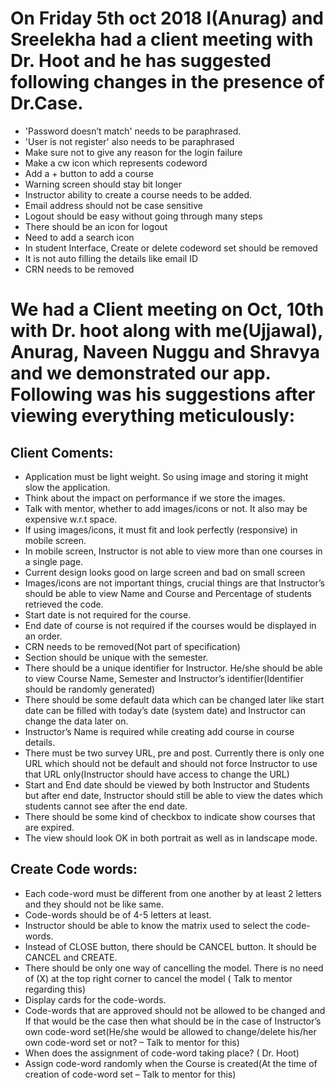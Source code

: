 # On Friday 5th oct 2018 I(Anurag) and Sreelekha had a client meeting with Dr. Hoot and he has suggested following changes in the presence of Dr.Case.
- 'Password doesn’t match' needs to be paraphrased.
- 'User is not register' also needs to be paraphrased
- Make sure not to give any reason for the login failure
- Make a cw icon which represents codeword
- Add a + button to add a course
- Warning screen should stay bit longer
- Instructor ability to create a course needs to be added.
- Email address should not be case sensitive
- Logout should be easy without going through many steps
- There should be an icon for logout
- Need to add a search icon
- In student Interface, Create or delete codeword set should be removed
- It is not auto filling the details like email ID
- CRN needs to be removed

# We had a Client meeting on Oct, 10th with Dr. hoot along with me(Ujjawal), Anurag, Naveen Nuggu and Shravya and we demonstrated our app. Following was his suggestions after viewing everything meticulously:

## Client Coments:
-	Application must be light weight. So using image and storing it might slow the application.
-	Think about the impact on performance if we store the images.
-	Talk with mentor, whether to add images/icons or not. It also may be expensive w.r.t space.
-	If using images/icons, it must fit and look perfectly (responsive) in mobile screen.
-	In mobile screen, Instructor is not able to view more than one courses in a single page.
-	Current design looks good on large screen and bad on small screen
-	Images/icons are not important things, crucial things are that Instructor’s should be able to view Name and Course and Percentage of students retrieved the code.
-	Start date is not required for the course.
-	End date of course is not required if the courses would be displayed in an order.
-	CRN needs to be removed(Not part of specification)
-	Section should be unique with the semester.
-	There should be a unique identifier for Instructor. He/she should be able to view Course Name, Semester and Instructor’s identifier(Identifier should be randomly generated)
-	There should be some default data which can be changed later like start date can be filled with today’s date (system date) and Instructor can change the data later on.
-	Instructor’s Name is required while creating add course in course details.
-	There must be two survey URL, pre and post. Currently there is only one URL which should not be default and should not force Instructor to use that URL only(Instructor should have access to change the URL)
-	Start and End date should be viewed by both Instructor and Students but after end date, Instructor should still be able to view the dates which students cannot see after the end date.
-	There should be some kind of checkbox to indicate show courses that are expired.
-	The view should look OK in both portrait as well as in landscape mode.

## Create Code words:
-	Each code-word must be different from one another by at least 2 letters and they should not be like same.
-	Code-words should be of 4-5 letters at least.
-	Instructor should be able to know the matrix used to select the code-words.
-	Instead of CLOSE button, there should be CANCEL button. It should be CANCEL and CREATE.
-	There should be only one way of cancelling the model. There is no need of (X) at the top right corner to cancel the model ( Talk to mentor regarding this)
-	Display cards for the code-words.
-	Code-words that are approved should not be allowed to be changed and If that would be the case then what should be in the case of Instructor’s own code-word set(He/she would be allowed to change/delete his/her own code-word set or not? – Talk to mentor for this)
-	When does the assignment of code-word taking place? ( Dr. Hoot)
-	Assign code-word randomly when the Course is created(At the time of creation of code-word set – Talk to mentor for this)
